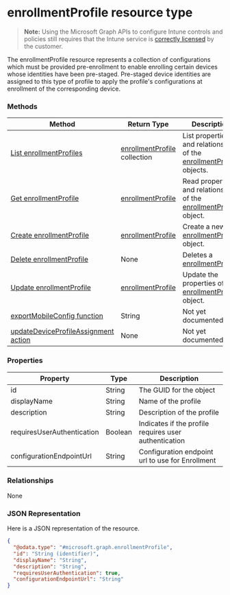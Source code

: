 ﻿# enrollmentProfile resource type> **Note:** Using the Microsoft Graph APIs to configure Intune controls and policies still requires that the Intune service is [correctly licensed](https://www.microsoft.com/en-us/cloud-platform/microsoft-intune-pricing) by the customer.

The enrollmentProfile resource represents a collection of configurations which must be provided pre-enrollment to enable enrolling certain devices whose identities have been pre-staged. Pre-staged device identities are assigned to this type of profile to apply the profile's configurations at enrollment of the corresponding device.
### Methods
|Method|Return Type|Description|
|---|---|---|
|[List enrollmentProfiles](../api/intune_corpenrollment_enrollmentprofile_list.md)|[enrollmentProfile](../resources/intune_corpenrollment_enrollmentprofile.md) collection|List properties and relationships of the [enrollmentProfile](../resources/intune_corpenrollment_enrollmentprofile.md) objects.|
|[Get enrollmentProfile](../api/intune_corpenrollment_enrollmentprofile_get.md)|[enrollmentProfile](../resources/intune_corpenrollment_enrollmentprofile.md)|Read properties and relationships of the [enrollmentProfile](../resources/intune_corpenrollment_enrollmentprofile.md) object.|
|[Create enrollmentProfile](../api/intune_corpenrollment_enrollmentprofile_create.md)|[enrollmentProfile](../resources/intune_corpenrollment_enrollmentprofile.md)|Create a new [enrollmentProfile](../resources/intune_corpenrollment_enrollmentprofile.md) object.|
|[Delete enrollmentProfile](../api/intune_corpenrollment_enrollmentprofile_delete.md)|None|Deletes a [enrollmentProfile](../resources/intune_corpenrollment_enrollmentprofile.md).|
|[Update enrollmentProfile](../api/intune_corpenrollment_enrollmentprofile_update.md)|[enrollmentProfile](../resources/intune_corpenrollment_enrollmentprofile.md)|Update the properties of a [enrollmentProfile](../resources/intune_corpenrollment_enrollmentprofile.md) object.|
|[exportMobileConfig function](../api/intune_corpenrollment_enrollmentprofile_exportmobileconfig.md)|String|Not yet documented|
|[updateDeviceProfileAssignment action](../api/intune_corpenrollment_enrollmentprofile_updatedeviceprofileassignment.md)|None|Not yet documented|

### Properties
|Property|Type|Description|
|---|---|---|
|id|String|The GUID for the object|
|displayName|String|Name of the profile|
|description|String|Description of the profile|
|requiresUserAuthentication|Boolean|Indicates if the profile requires user authentication|
|configurationEndpointUrl|String|Configuration endpoint url to use for Enrollment|

### Relationships
None
### JSON Representation
Here is a JSON representation of the resource.
<!-- {
  "blockType": "resource",
  "keyProperty": "id",
  "@odata.type": "microsoft.graph.enrollmentProfile"
}
-->
```json
{
  "@odata.type": "#microsoft.graph.enrollmentProfile",
  "id": "String (identifier)",
  "displayName": "String",
  "description": "String",
  "requiresUserAuthentication": true,
  "configurationEndpointUrl": "String"
}
```



